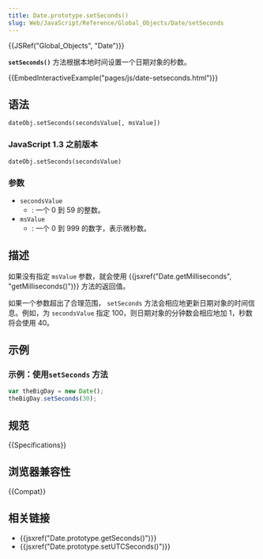 ```yaml
---
title: Date.prototype.setSeconds()
slug: Web/JavaScript/Reference/Global_Objects/Date/setSeconds
---
```


{{JSRef("Global_Objects", "Date")}}

**`setSeconds()`** 方法根据本地时间设置一个日期对象的秒数。

{{EmbedInteractiveExample("pages/js/date-setseconds.html")}}

## 语法

```plain
dateObj.setSeconds(secondsValue[, msValue])
```

### JavaScript 1.3 之前版本

```plain
dateObj.setSeconds(secondsValue)
```

### 参数

- `secondsValue`
  - : 一个 0 到 59 的整数。
- `msValue`
  - : 一个 0 到 999 的数字，表示微秒数。

## 描述

如果没有指定 `msValue` 参数，就会使用 {{jsxref("Date.getMilliseconds", "getMilliseconds()")}} 方法的返回值。

如果一个参数超出了合理范围， `setSeconds` 方法会相应地更新日期对象的时间信息。例如，为 `secondsValue` 指定 100，则日期对象的分钟数会相应地加 1，秒数将会使用 40。

## 示例

### 示例：使用`setSeconds` 方法

```js
var theBigDay = new Date();
theBigDay.setSeconds(30);
```

## 规范

{{Specifications}}

## 浏览器兼容性

{{Compat}}

## 相关链接

- {{jsxref("Date.prototype.getSeconds()")}}
- {{jsxref("Date.prototype.setUTCSeconds()")}}
